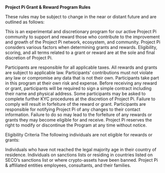 **Project Pi Grant & Reward Program Rules**

These rules may be subject to change in the near or distant future and are outlined as follows:

This is an experimental and discretionary program for our active Project Pi community to support and reward those who contribute to the improvement and growth of the Project Pi network, ecosystem, and community. Project Pi considers various factors when determining grants and rewards. Eligibility, scoring, and all terms related to a grant or reward are at the sole and final discretion of Project Pi.

Participants are responsible for all applicable taxes. All rewards and grants are subject to applicable law. Participants' contributions must not violate any law or compromise any data that is not their own. Participants take part in this program at their own risk and expense. Before receiving any reward or grant, participants will be required to sign a simple contract including their name and physical address. Some participants may be asked to complete further KYC procedures at the discretion of Project Pi. Failure to comply will result in forfeiture of the reward or grant. Participants are responsible for notifying Project Pi of any changes to their contact information. Failure to do so may lead to the forfeiture of any rewards or grants they may become eligible for and receive. Project Pi reserves the right to modify or discontinue the Program at any time without notice.

Eligibility Criteria The following individuals are not eligible for rewards or grants:

Individuals who have not reached the legal majority age in their country of residence. Individuals on sanctions lists or residing in countries listed on SECO’s sanctions list or where crypto-assets have been banned. Project Pi & affiliated entities employees, consultants, and their families.
